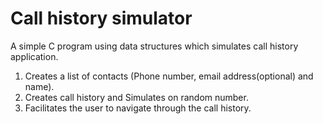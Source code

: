 # Call history simulator

A simple C program using data structures which simulates call history application.

1. Creates a list of contacts (Phone number, email address(optional) and name).
2. Creates call history and Simulates on random number. 
3. Facilitates the user to navigate through the call history.
